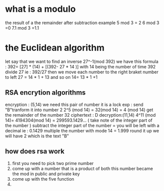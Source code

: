 # what is a modulo 
the result of a the remainder after subtraction 
example 
5 mod 3 = 2 
6 mod 3 =0 
7.1 mod 3 =1.1 
# the Euclidean algorithm 
let say that we want to find an inverse 27^-1(mod 392)
we have this formula : 
	392= [27] * (14) + [(392- 27 * 14 )]
	with 14 being the number of time 392 divide 27 ie : 392/27 
	then we move each number to the right braket number to left
	27 = 14 * 1 + 13 
	and so on 
	14= 13 * 1 +1
## RSA encrytion algorithms 
encryption : (5,14) 
we need this pair of number it is a lock 
exp : send "B"tranform it into number 2 
2^5 (mod 14) = 32(mod 14)
					= 4 (mod 14) get the remainder of the number 32
ciphertext : D 
decryption:(11,14)
4^11 (mod 14)= 4194304(mod 14)
					= 299593.1429... ( take note of the integer part of the number )
					subtract the integer part of the number 
					= you will be left with a decimal ie : 0.1429 
					multiple the number with mode 14 
					= 1.999
					round it up we will have 2 which is the text "B"
## how does rsa work 
1. first you need to pick two prime number 
2. come up with a number that is a product of both  this number became the mod in public and private key 
3. come up with the five function 
4. 





